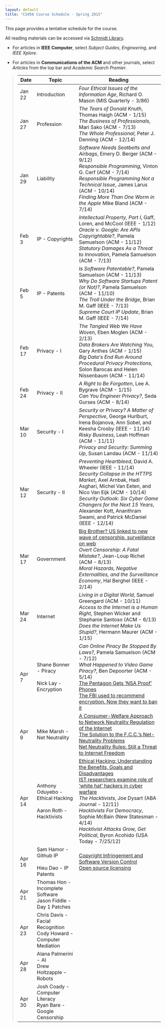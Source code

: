 ```yaml
---
layout: default
title: "CS456 Course Schedule - Spring 2015"
---
```


This page provides a tentative schedule for the course.

All reading materials can be accessed via [Schmidt Library](http://library.ycp.edu/home>).

-   For articles in **IEEE Computer**, select *Subject Guides*, *Engineering*, and *IEEE Xplore*.

-   For articles in **Communications of the ACM** and other journals, select *Articles* from the top bar and *Academic Search Premier*.


>  Date   |      Topic      |                                    Reading                                             |
> ------- | --------------  | -------------------------------------------------------------------------------------- |
> Jan 22  | Introduction    | *Four Ethical Issues of the Information Age*, Richard O. Mason (MIS Quarterly - 3/86)  |
> Jan 27  | Profession      | *The Tears of Donald Knuth*, Thomas Haigh (ACM - 1/15) <br /> *The Business of Professionals*, Mari Sako (ACM - 7/13) <br /> *The Whole Professional*, Peter J. Denning (ACM - 12/14) |
> Jan 29  | Liability       | *Software Needs Seatbelts and Airbags*, Emery D. Berger (ACM - 9/12) <br /> *Responsible Programming*, Vinton G. Cerf (ACM - 7/14) <br /> *Responsible Programming Not a Technical Issue*, James Larus (ACM - 10/14) <br /> *Finding More Than One Worm in the Apple* Mike Bland (ACM - 7/14) |
> Feb 3   | IP - Copyrights | *Intellectual Property, Part I*, Gaff, Loren, and McCool (IEEE - 1/12) <br /> *Oracle v. Google: Are APIs Copyrightable?*, Pamela Samuelson (ACM - 11/12) <br /> *Statutory Damages As a Threat to Innovation*, Pamela Samuelson (ACM - 7/13) |
> Feb 5   | IP - Patents    | *Is Software Patentable?*, Pamela Samuelson (ACM - 11/13) <br /> *Why Do Software Startups Patent (or Not)?*, Pamela Samuelson (ACM - 11/10) <br/> *The Troll Under the Bridge*, Brian M. Gaff (IEEE - 7/13) <br /> *Supreme Court IP Update*, Brian M. Gaff (IEEE - 7/14) |
> Feb 17  | Privacy - I     | *The Tangled Web We Have Woven*, Eben Moglen (ACM - 2/13) <br /> *Data Brokers Are Watching You*, Gary Anthes (ACM - 1/15) <br/> *Big Data's End Run Around Procedural Privacy Protections*, Solon Barocas and Helen Nissenbaum (ACM - 11/14) | 
> Feb 24  | Privacy - II    | *A Right to Be Forgotten*, Lee A. Bygrave (ACM - 1/15) <br /> *Can You Engineer Privacy?*, Seda Gurses (ACM - 8/14) | 
> Mar 10  | Security - I    | *Security or Privacy? A Matter of Perspective*, George Hurlburt, Irena Bojanova, Ann Sobel, and Keesha Crosby (IEEE - 11/14) <br /> *Risky Business*, Leah Hoffman (ACM - 11/11) <br /> *Privacy and Security: Summing Up*, Susan Landau (ACM - 11/14)
> Mar 12  | Security - II   | *Preventing Heartbleed*, David A. Wheeler (IEEE - 11/14) <br /> *Security Collapse in the HTTPS Market*, Axel Arnbak, Hadi Asghari, Michel Van Eeten, and Nico Van Eijk (ACM - 10/14) <br /> *Security Outlook: Six Cyber Game Changers for the Next 15 Years*, Alexander Kott, Ananthram Swami, and Patrick McDaniel (IEEE - 12/14)|  
> Mar 17  | Government      | [Big Brother? US linked to new wave of censorship, surveillance on web](http://www.foxnews.com/tech/2013/02/27/special-report-surveillance-and-censorship-america/) <br /> *Overt Censorship: A Fatal Mistake?*, Jean-Loup Richet (ACM - 8/13) <br /> *Moral Hazards, Negative Externalities, and the Surveillance Economy*, Hal Berghel (IEEE - 2/14)|  
> Mar 24  | Internet        | *Living in a Digital World*, Samuel Greengard (ACM - 10/11) <br /> *Access to the Internet is a Human Right*, Stephen Wicker and Stephanie Santoso (ACM - 6/13) <br /> *Does the Internet Make Us Stupid?*, Hermann Maurer (ACM - 1/15)|  
> Apr 7   | Shane Bonner - Piracy <br /> <br /> Nick Lay - Encryption | *Can Online Piracy Be Stopped By Laws?*, Pamela Samuelson (ACM - 7/12) <br /> *What Happened to Video Game Piracy?*, Ben Depoorter (ACM - 5/14) <br /> [The Pentagon Gets ‘NSA Proof’ Phones](http://pjmedia.com/tatler/2015/04/01/the-pentagon-gets-nsa-proof-phones/) <br /> [The FBI used to recommend encryption. Now they want to ban it](http://www.theguardian.com/commentisfree/2015/mar/28/the-fbi-used-to-recommend-encryption-now-they-want-to-ban-it)|  
> Apr 9   | Mike Marsh - Net Neutrality | [A Consumer-Welfare Approach to Network Neutrality Regulation of the Internet](http://jcle.oxfordjournals.org/content/2/3/349.short) <br /> [The Solution to the F.C.C.’s Net-Neutrality Problems](http://www.newyorker.com/tech/elements/the-solution-to-the-f-c-c-s-net-neutrality-problems) <br /> [Net Neutrality Rules: Still a Threat to Internet Freedom](http://www.heritage.org/research/reports/2014/02/net-neutrality-rules-still-a-threat-to-internet-freedom)|  
> Apr 14   | Anthony Oduyebo - Ethical Hacking <br /> <br /> Aaron Roth - Hacktivists | [Ethical Hacking: Understanding the Benefits, Goals and Disadvantages](http://www.brighthub.com/internet/security-privacy/articles/77412.aspx) <br /> [IST researchers examine role of ‘white hat’ hackers in cyber warfare](http://news.psu.edu/story/341564/2015/01/21/research/ist-researchers-examine-role-‘white-hat’-hackers-cyber-warfare) <br /> *The Hacktivists*, Joe Dysart (ABA Journal - 12/11) <br /> *Hacktivists For Democracy*, Sophie McBain (New Statesman - 4/14) <br /> *Hacktivist Attacks Grow, Get Political*, Byron Acohido (USA Today - 7/25/12)|  
> Apr 16   | Sam Hamor - Github IP <br /> <br /> Hieu Dao - IP Patents | [Copyright Infringement and Software Version Control](http://swipreport.com/copyright-infringement-and-software-version-control/) <br /> [Open source licensing](https://help.github.com/articles/open-source-licensing/)|  
> Apr 21   | Thomas Hon - Incomplete Software <br /> Jason Fiddle - Day 1 Patches | |  
> Apr 23   | Chris Davis - Facial Recognition <br /> Cody Howard - Computer Mediation | |  
> Apr 28   | Alana Palmerini - AI <br /> Drew Holtzapple - Robots | |  
> Apr 30   | Josh Coady - Computer Literacy <br /> Ryan Bare - Google Censorship | |  










